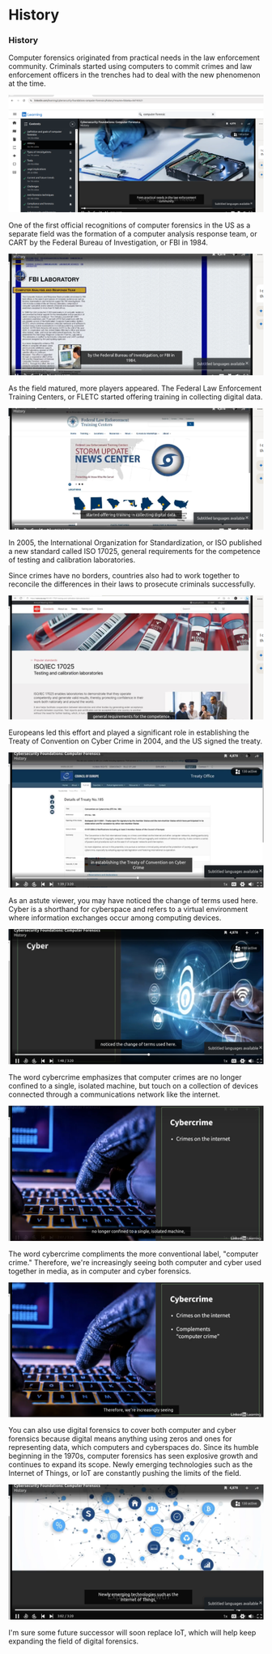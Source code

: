 # History

### **History**

Computer forensics originated from practical needs in the law enforcement community. Criminals started using computers to commit crimes and law enforcement officers in the trenches had to deal with the new phenomenon at the time.

![alt text](../../../images/computer_forensic/image.png)

 One of the first official recognitions of computer forensics in the US as a separate field was the formation of a computer analysis response team, or CART by the Federal Bureau of Investigation, or FBI in 1984.

![alt text](../../../images/computer_forensic/image-1.png)

As the field matured, more players appeared. The Federal Law Enforcement Training Centers, or FLETC started offering training in collecting digital data.

![alt text](../../../images/computer_forensic/image-2.png)

In 2005, the International Organization for Standardization, or ISO published a new standard called ISO 17025, general requirements for the competence of testing and calibration laboratories. 

Since crimes have no borders, countries also had to work together to reconcile the differences in their laws to prosecute criminals successfully.

![alt text](../../../images/computer_forensic/image-3.png)

Europeans led this effort and played a significant role in establishing the Treaty of Convention on Cyber Crime in 2004, and the US signed the treaty.
  
![alt text](../../../images/computer_forensic/image-4.png)

As an astute viewer, you may have noticed the change of terms used here. Cyber is a shorthand for cyberspace and refers to a virtual environment where information exchanges occur among computing devices.
  
![alt text](../../../images/computer_forensic/image-5.png)
  
The word cybercrime emphasizes that computer crimes are no longer confined to a single, isolated machine, but touch on a collection of devices connected through a communications network like the internet.
  
![alt text](../../../images/computer_forensic/image-6.png)

The word cybercrime compliments the more conventional label, "computer crime." Therefore, we're increasingly seeing both computer and cyber used together in media, as in computer and cyber forensics.
  
![alt text](../../../images/computer_forensic/image-7.png)
  
You can also use digital forensics to cover both computer and cyber forensics because digital means anything using zeros and ones for representing data, which computers and cyberspaces do. Since its humble beginning in the 1970s, computer forensics has seen explosive growth and continues to expand its scope. Newly emerging technologies such as the Internet of Things, or IoT are constantly pushing the limits of the field.
  
![alt text](../../../images/computer_forensic/image-8.png)
  
I'm sure some future successor will soon replace IoT, which will help keep expanding the field of digital forensics.